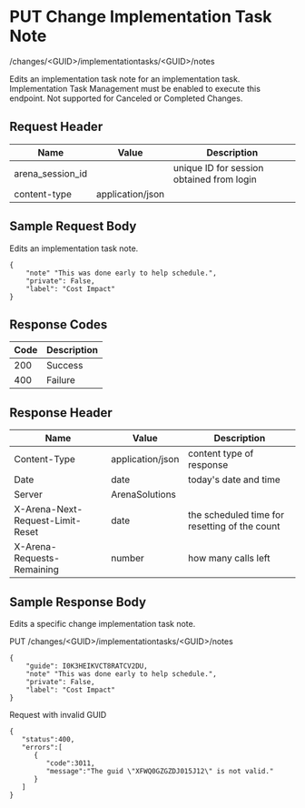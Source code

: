 # PUT Change Implementation Task Note
/changes/&lt;GUID&gt;/implementationtasks/&lt;GUID&gt;/notes

Edits an implementation task note for an implementation task. Implementation Task Management must be enabled to execute this endpoint. Not supported for Canceled or Completed Changes.

## Request Header

| Name<br> | Value<br> | Description<br> |
|  --- |  --- |  --- | 
| arena_session_id<br> |   | unique ID for session obtained from login<br> |
| content-type<br> | application/json<br> |   |

## Sample Request Body
Edits an implementation task note.

```
{
    "note" "This was done early to help schedule.",
    "private": False,  
    "label": "Cost Impact"
}
```
## Response Codes

| Code<br> | Description<br> |
|  --- |  --- | 
| 200<br> | Success<br> |
| 400<br> | Failure<br> |

## Response Header

| Name<br> | Value<br> | Description<br> |
|  --- |  --- |  --- | 
| Content-Type<br> | application/json<br> | content type of response<br> |
| Date<br> | date<br> | today's date and time<br> |
| Server<br> | ArenaSolutions<br> |   |
| X-Arena-Next-Request-Limit-Reset<br> | date<br> | the scheduled time for resetting of the count<br> |
| X-Arena-Requests-Remaining<br> | number<br> | how many calls left<br> |

## Sample Response Body
Edits a specific change implementation task note.

PUT /changes/&lt;GUID&gt;/implementationtasks/&lt;GUID&gt;/notes

```
{
    "guide": I0K3HEIKVCT8RATCV2DU,
    "note" "This was done early to help schedule.",
    "private": False,  
    "label": "Cost Impact"
}
```
Request with invalid GUID

```
{  
   "status":400,
   "errors":[  
      {  
         "code":3011,
         "message":"The guid \"XFWQ0GZGZDJ015J12\" is not valid."
      }
   ]
}
```
